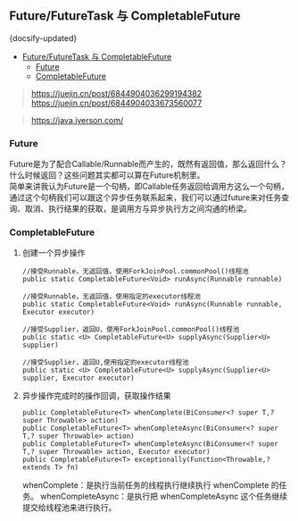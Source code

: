 ## Future/FutureTask 与 CompletableFuture
{docsify-updated}

- [Future/FutureTask 与 CompletableFuture](#futurefuturetask-与-completablefuture)
	- [Future](#future)
	- [CompletableFuture](#completablefuture)


>https://juejin.cn/post/6844904036299194382  
>https://juejin.cn/post/6844904033673560077

>https://java.jverson.com/


### Future
Future是为了配合Callable/Runnable而产生的，既然有返回值，那么返回什么？什么时候返回？这些问题其实都可以算在Future机制里。  
简单来讲我认为Future是一个句柄，即Callable任务返回给调用方这么一个句柄，通过这个句柄我们可以跟这个异步任务联系起来，我们可以通过future来对任务查询、取消、执行结果的获取，是调用方与异步执行方之间沟通的桥梁。

### CompletableFuture
1. 创建一个异步操作
	```
	//接受Runnable，无返回值，使用ForkJoinPool.commonPool()线程池
	public static CompletableFuture<Void> runAsync(Runnable runnable)

	//接受Runnable，无返回值，使用指定的executor线程池  
	public static CompletableFuture<Void> runAsync(Runnable runnable, Executor executor)
	
	//接受Supplier，返回U，使用ForkJoinPool.commonPool()线程池
	public static <U> CompletableFuture<U> supplyAsync(Supplier<U> supplier)
	
	//接受Supplier，返回U,使用指定的executor线程池 
	public static <U> CompletableFuture<U> supplyAsync(Supplier<U> supplier, Executor executor)
	```
2. 异步操作完成时的操作回调，获取操作结果
	```
	public CompletableFuture<T> whenComplete(BiConsumer<? super T,? super Throwable> action)
	public CompletableFuture<T> whenCompleteAsync(BiConsumer<? super T,? super Throwable> action)
	public CompletableFuture<T> whenCompleteAsync(BiConsumer<? super T,? super Throwable> action, Executor executor)
	public CompletableFuture<T> exceptionally(Function<Throwable,? extends T> fn)
	```
	whenComplete：是执行当前任务的线程执行继续执行 whenComplete 的任务。
	whenCompleteAsync：是执行把 whenCompleteAsync 这个任务继续提交给线程池来进行执行。